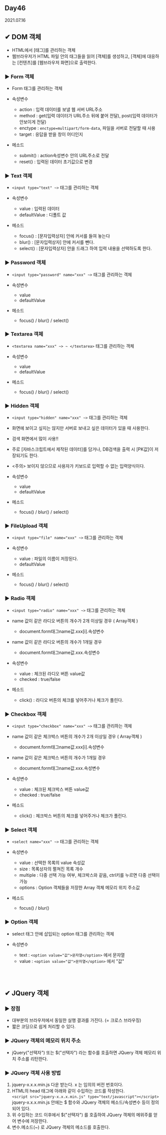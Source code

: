 ## Day46
2021.07.16

## ✔ DOM 객체

- HTML에서 [태그]를 관리하는 객체
- 웹브라우저가 HTML 파일 안의 태그들을 읽어 [객체]를 생성하고, [객체]에 대응하는 [컨텐츠]를 [웹브라우저 화면]으로 출력한다.

### ▶ Form 객체
- Form 태그를 관리하는 객체

- 속성변수
  - action : 입력 데이터를 보낼 웹 서버 URL주소
  - method : get(입력 데이터가 URL주소 뒤에 붙어 전달), post(입력 데이터가 안보이게 전달)
  - enctype : `enctype=multipart/form-data`, 파일을 서버로 전달할 때 사용
  - target : 응답을 받을 창이 어디인지
- 메소드
  - submit() : action속성변수 안의 URL주소로 전달
  - reset() : 입력된 데이터 초기값으로 변경

### ▶ Text 객체
- `<input type="text" ~>` 태그를 관리하는 객체

- 속성변수
  - value : 입력된 데이터
  - defaultValue : 디폴트 값
- 메소드
  - focus() : [문자입력상자] 안에 커서를 들여 놓는다
  - blur() : [문자입력상자] 안에 커서를 뺀다.
  - select() : [문자입력상자] 안을 드래그 하여 입력 내용을 선택하도록 한다.

### ▶ Password 객체
- `<input type="password" name="xxx" ~>` 태그를 관리하는 객체

- 속성변수
  - value
  - defaultValue
- 메소드
  - focus() / blur() / select()

### ▶ Textarea 객체
- `<textarea name="xxx" ~> ~ </textarea>` 태그를 관리하는 객체

- 속성변수
  - value
  - defaultValue
- 메소드
  - focus() / blur() / select()

### ▶ Hidden 객체
- `<input type="hidden" name="xxx" ~>` 태그를 관리하는 객체
- 화면에 보이고 싶지는 않지만 서버로 보내고 싶은 데이터가 있을 때 사용한다.
-	검색 화면에서 많이 사용!!
-	주로 [자바스크립트에서 제작된 데이터]를 담거나, DB검색을 출력 시 [PK값]이 저장되기도 한다.
-	<주의> 보이지 않으므로 사용자가 키보드로 입력할 수 없는 입력양식이다.

- 속성변수
  - value
  - defaultValue
- 메소드
  - focus() / blur() / select()

### ▶ FileUpload 객체
- `<input type="file" name="xxx" ~>` 태그를 관리하는 객체

- 속성변수
  - value : 파일의 이름이 저장된다.
  - defaultValue
- 메소드
  - focus() / blur() / select()

### ▶ Radio 객체
- `<input type="radio" name="xxx" ~>` 태그를 관리하는 객체
- name 값이 같은 라디오 버튼의 개수가 2개 이상일 경우 ( Array객체 )
  - document.form태그name값.xxx[i].속성변수
- name 값이 같은 라디오 버튼의 개수가 1개일 경우
  - document.form태그name값.xxx.속성변수

- 속성변수
  - value : 체크된 라디오 버튼 value값
  - checked : true/false
- 메소드
  - click() : 라디오 버튼의 체크를 넣어주거나 체크가 풀린다.

### ▶ Checkbox 객체
- `<input type="checkbox" name="xxx" ~>` 태그를 관리하는 객체
- name 값이 같은 체크박스 버튼의 개수가 2개 이상일 경우 ( Array객체 )
  - document.form태그name값.xxx[i].속성변수
- name 값이 같은 체크박스 버튼의 개수가 1개일 경우
  - document.form태그name값.xxx.속성변수

- 속성변수
  - value : 체크된 체크박스 버튼 value값
  - checked : true/false
- 메소드
  - click() : 체크박스 버튼의 체크를 넣어주거나 체크가 풀린다.


### ▶ Select 객체
- `<select name="xxx" ~>` 태그를 관리하는 객체

- 속성변수
  - value : 선택한 목록의 value 속성값
  - size : 목록상자의 펼쳐진 목록 개수
  - multiple : 다중 선택 가능 여부, 체크박스와 같음, ctrl키를 누르면 다중 선택이 가능
  - options : Option 객체들을 저장한 Array 객체 메모리 위치 주소값
- 메소드
  - focus() / blur()

### ▶ Option 객체
- select 태그 안에 삽입되는 option 태그를 관리하는 객체

- 속성변수
  - text : `<option value="값">문자열</option>`  에서 문자열
  - value : `<option value="값">문자열</option>`  에서 "값"

<br><br>
## ✔ JQuery 객체
### ▶ 장점
- 대부분의 브라우저에서 동일한 실행 결과를 가진다. (= 크로스 브라우징)
- 짧은 코딩으로 쉽게 처리할 수 있다.

### ▶ JQuery 객체의 메모리 위치 주소
- jQuery("선택자") 또는 $("선택자") 라는 함수를 호출하면 JQuery 객체 메모리 위치 주소를 리턴한다.

### ▶ JQuery 객체 사용 방법
1. jquery-x.x.x.min.js 다운 받는다. x 는 임의의 버전 번호이다.
2. HTML의 head 태그에 아래와 같이 수입하는 코드를 작성한다.   
		`<script src="jquery-x.x.x.min.js" type="text/javascript"></script>`  
		jquery-x.x.x.min.js 안에는 $ 함수와 JQuery 객체의 메소드/속성변수 등이 정의 되어 있다.
3. 위 수입하는 코드 이후에서  $("선택자") 를 호출하여 JQuery 객체의 메위주를 얻어 변수에 저장한다.
4. 변수.메소드(~)  로 JQuery 객체의 메소드를 호출한다.

